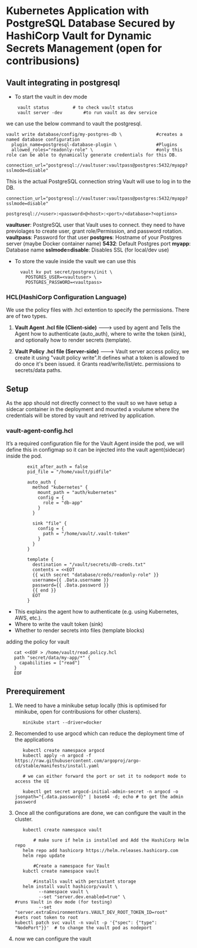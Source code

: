 
# Kubernetes Application with PostgreSQL Database Secured by HashiCorp Vault for Dynamic Secrets Management (open for contribusions)

## Vault integrating in postgresql
- To start the vault in dev mode

       vault status         # to check vault status
       vault server -dev        #to run vault as dev service

we can use the below command to vault the postgresql.

    vault write database/config/my-postgres-db \             #creates a named database configuration
      plugin_name=postgresql-database-plugin \               #Plugins
      allowed_roles="readonly-role" \                        #only this role can be able to dynamically generate credentials for this DB.
      connection_url="postgresql://vaultuser:vaultpass@postgres:5432/myapp?sslmode=disable"

This is the actual PostgreSQL connection string Vault will use to log in to the DB.

    connection_url="postgresql://vaultuser:vaultpass@postgres:5432/myapp?sslmode=disable"

    postgresql://<user>:<password>@<host>:<port>/<database>?<options>

**vaultuser**: PostgreSQL user that Vault uses to connect. they need to have previolages to create user, grant role/Permission, and password rotation.
**vaultpass**: Password for that user
**postgres**: Hostname of your Postgres server (maybe Docker container name)
**5432**: Default Postgres port
**myapp**: Database name
**sslmode=disable**: Disables SSL (for local/dev use)

- To store the vaule inside the vault we can use this 

        vault kv put secret/postgres/init \
          POSTGRES_USER=<vaultuser> \
          POSTGRES_PASSWORD=<vaultpass>

### HCL(HashiCorp Configuration Language)
We use the policy files with .hcl extention to specify the permissions. There are of two types.
1) **Vault Agent .hcl file (Client-side)** ---> used by agent and Tells the Agent how to authenticate (auto_auth), where to write the token (sink), and optionally how to render secrets (template).

2) **Vault Policy .hcl file (Server-side)** ---> Vault server access policy, we create it using "vault policy write".It defines what a token is allowed to do once it's been issued. it Grants read/write/list/etc. permissions to secrets/data paths.

## Setup

As the app should not directly connect to the vault so we have setup a sidecar container in the deployment and mounted a voulume where the credentials will be stored by vault and retrived by application.

### vault-agent-config.hcl
It’s a required configuration file for the Vault Agent inside the pod, we will define this in configmap so it can be injected into the vault agent(sidecar) inside the pod.

            exit_after_auth = false
            pid_file = "/home/vault/pidfile"
            
            auto_auth {
              method "kubernetes" {
                mount_path = "auth/kubernetes"
                config = {
                  role = "db-app"
                }
              }
            
              sink "file" {
                config = {
                  path = "/home/vault/.vault-token"
                }
              }
            }
            
            template {
              destination = "/vault/secrets/db-creds.txt"
              contents = <<EOT
              {{ with secret "database/creds/readonly-role" }}
              username={{ .Data.username }}
              password={{ .Data.password }}
              {{ end }}
              EOT
            }

- This explains the agent how to authenticate (e.g. using Kubernetes, AWS, etc.).
- Where to write the vault token (sink)
- Whether to render secrets into files (template blocks)

adding the policy for vault

       cat <<EOF > /home/vault/read.policy.hcl
       path "secret/data/my-app/*" {
         capabilities = ["read"]
       }
       EOF

## Prerequirement

1) We need to have a minikube setup locally (this is optimised for minikube, open for contribusions for other clusters).

          minikube start --driver=docker
2) Recomended to use argocd which can reduce the deployment time of the applications

          kubectl create namespace argocd
          kubectl apply -n argocd -f https://raw.githubusercontent.com/argoproj/argo-cd/stable/manifests/install.yaml

          # we can either forward the port or set it to nodeport mode to access the UI

          kubectl get secret argocd-initial-admin-secret -n argocd -o jsonpath="{.data.password}" | base64 -d; echo # to get the admin password
3) Once all the configurations are done, we can configure the vault in the cluster.

          kubectl create namespace vault
   
              # make sure if helm is installed and Add the HashiCorp Helm repo
          helm repo add hashicorp https://helm.releases.hashicorp.com
          helm repo update

              #Create a namespace for Vault
          kubctl create namespace vault

              #installs vault with persistant storage
          helm install vault hashicorp/vault \
                --namespace vault \
                --set "server.dev.enabled=true" \                     #runs Vault in dev mode (for testing)
                --set "server.extraEnvironmentVars.VAULT_DEV_ROOT_TOKEN_ID=root"       #sets root token to root
       kubectl patch svc vault -n vault -p '{"spec": {"type": "NodePort"}}'  # to change the vault pod as nodeport

4) now we can configure the vault 
              
